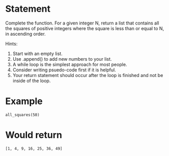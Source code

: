 # Statement

Complete the function.  For a given integer N, 
return a list that contains all the squares of 
positive integers where the square is less than 
or equal to N, in ascending order.

Hints: 
1. Start with an empty list.  
2. Use .append() to add new numbers to your list. 
3. A while loop is the simplest approach for most people. 
4. Consider writing psuedo-code first if it is helpful.
5. Your return statement should occur after the loop is 
finished and not be inside of the loop.

# Example

```
all_squares(50)
```

# Would return

```
[1, 4, 9, 16, 25, 36, 49]
```


